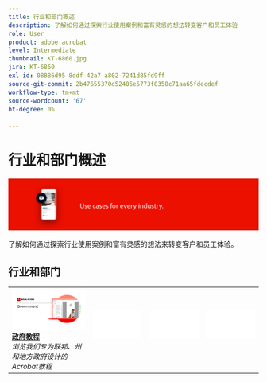 ```yaml
---
title: 行业和部门概述
description: 了解如何通过探索行业使用案例和富有灵感的想法转变客户和员工体验
role: User
product: adobe acrobat
level: Intermediate
thumbnail: KT-6860.jpg
jira: KT-6860
exl-id: 08886d95-8ddf-42a7-a802-7241d85fd9ff
source-git-commit: 2b47655370d52405e5773f0358c71aa65fdecdef
workflow-type: tm+mt
source-wordcount: '67'
ht-degree: 0%

---
```


# 行业和部门概述

![Acrobat行业形象](../assets/Hero-Industry.png)

了解如何通过探索行业使用案例和富有灵感的想法来转变客户和员工体验。

## 行业和部门

<table style="table-layout:fixed">
<tr>
  <td>
    <a href="gov/gov-overview.md">
      <img alt="政府教程" src="../assets/Government.png" />
    </a>
    <div>
    <a href="gov/gov-overview.md"><strong>政府教程</strong></a>
    </div>
    <em>浏览我们专为联邦、州和地方政府设计的Acrobat教程</em>
    <br>
  </td>
  <td>
   <img alt="间隔条" src="../assets/Whitespacer.png" />
    <div>
    <br>
  </td>  
  <td>
   <img alt="间隔条" src="../assets/Whitespacer.png" />
    <div>
    <br>
  </td>
  <td>
   <img alt="间隔条" src="../assets/Whitespacer.png" />
    <div>
    <br>
  </td>
</tr>
</table>
